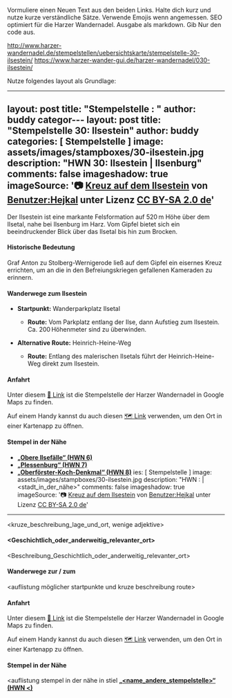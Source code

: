 Vormuliere einen Neuen Text aus den beiden Links. 
Halte dich kurz und nutze kurze verständliche Sätze. Verwende Emojis wenn angemessen.
SEO optimiert für die Harzer Wandernadel.
Ausgabe als markdown. Gib Nur den code aus.

http://www.harzer-wandernadel.de/stempelstellen/uebersichtskarte/stempelstelle-30-ilsestein/
https://www.harzer-wander-gui.de/harzer-wandernadel/030-ilsestein/

Nutze folgendes layout als Grundlage:

---
layout: post
title:  "Stempelstelle <nummer>: <name>"
author: buddy
categor---
layout: post
title:  "Stempelstelle 30: Ilsestein"
author: buddy
categories: [ Stempelstelle ]
image: assets/images/stampboxes/30-ilsestein.jpg
description: "HWN 30: Ilsestein | Ilsenburg"
comments: false
imageshadow: true
imageSource: '📷 [Kreuz auf dem Ilsestein](https://commons.wikimedia.org/wiki/File:Kreuz_auf_dem_Ilsestein.jpg) von <a href="https://de.wikipedia.org/wiki/Benutzer:Hejkal" class="extiw" title="de:Benutzer:Hejkal">Benutzer:Hejkal</a> unter Lizenz [CC BY-SA 2.0 de](https://creativecommons.org/licenses/by-sa/2.0/de/deed.en)'
---

Der Ilsestein ist eine markante Felsformation auf 520 m Höhe über dem Ilsetal, nahe bei Ilsenburg im Harz. Vom Gipfel bietet sich ein beeindruckender Blick über das Ilsetal bis hin zum Brocken.

#### Historische Bedeutung

Graf Anton zu Stolberg-Wernigerode ließ auf dem Gipfel ein eisernes Kreuz errichten, um an die in den Befreiungskriegen gefallenen Kameraden zu erinnern.

#### Wanderwege zum Ilsestein

- **Startpunkt:** Wanderparkplatz Ilsetal
  - **Route:** Vom Parkplatz entlang der Ilse, dann Aufstieg zum Ilsestein. Ca. 200 Höhenmeter sind zu überwinden.

- **Alternative Route:** Heinrich-Heine-Weg
  - **Route:** Entlang des malerischen Ilsetals führt der Heinrich-Heine-Weg direkt zum Ilsestein.

#### Anfahrt

Unter diesem [📍 Link](https://www.google.com/maps/dir/?api=1&origin=&destination=51.84634%2C%2010.66313) ist die Stempelstelle der Harzer Wandernadel in Google Maps zu finden.

<div class="android-only">
  Auf einem Handy kannst du auch diesen 
  <a href="geo:51.84634,10.66313">🗺️ Link</a> 
  verwenden, um den Ort in einer Kartenapp zu öffnen.
  <p></p>
</div>

#### Stempel in der Nähe

- [**„Obere Ilsefälle“ (HWN 6)**](/stempelstelle-6-bremer-huette-obere-ilsefaelle)
- [**„Plessenburg“ (HWN 7)**](/stempelstelle-7-gasthaus-plessenburg)
- [**„Oberförster-Koch-Denkmal“ (HWN 8)**](/stempelstelle-8-stempelsbuche)
ies: [ Stempelstelle ]
image: assets/images/stampboxes/30-ilsestein.jpg
description: "HWN <nummer>: <name> | <stadt_in_der_nähe>"
comments: false
imageshadow: true
imageSource: '📷 [Kreuz auf dem Ilsestein](https://commons.wikimedia.org/wiki/File:Kreuz_auf_dem_Ilsestein.jpg) von <a href="https://de.wikipedia.org/wiki/Benutzer:Hejkal" class="extiw" title="de:Benutzer:Hejkal">Benutzer:Hejkal</a> unter Lizenz [CC BY-SA 2.0 de](https://creativecommons.org/licenses/by-sa/2.0/de/deed.en)'
---

<kruze_beschreibung_lage_und_ort, wenige adjektive>



#### <Geschichtlich_oder_anderweitig_relevanter_ort>

<Beschreibung_Geschichtlich_oder_anderweitig_relevanter_ort>

#### Wanderwege zur / zum <namen>

<auflistung möglicher startpunkte und kruze beschreibung route>

#### Anfahrt

Unter diesem [📍 Link](https://www.google.com/maps/dir/?api=1&origin=&destination=<Latitude>%2C%20<Longitude>) ist die Stempelstelle der Harzer Wandernadel in Google Maps zu finden.


<div class="android-only">
  Auf einem Handy kannst du auch diesen 
  <a href="geo:<Latitude>,<Longitude>">🗺️ Link</a> 
  verwenden, um den Ort in einer Kartenapp zu öffnen.
  <p></p>
</div>

#### Stempel in der Nähe
<auflistung stempel in der nähe in stiel [**„<name_andere_stempelstelle>“ (HWN <)**](/stempelstelle-<nummer>-<name_snail_case>)